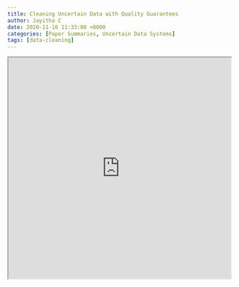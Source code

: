 ```yaml
---
title: Cleaning Uncertain Data with Quality Guarantees
author: Jayitha C
date: 2020-11-16 11:33:00 +0000
categories: [Paper Summaries, Uncertain Data Systems]
tags: [data-cleaning]
---
```


 
 <iframe src="https://jayitha.github.io/Paper-Summaries/Uncertain%20Data%20Management/Summaries/1_Cleaning%20Uncertain%20Data%20with%20Quality%20Guarantees.html" title="description" height="500" width="100%"> 
